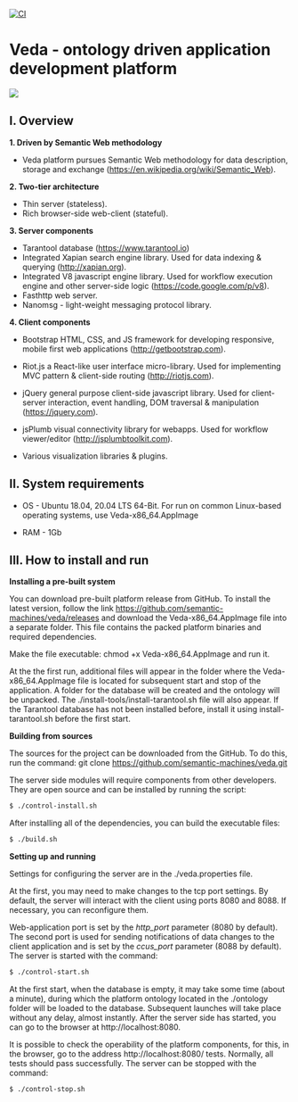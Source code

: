 [![CI](https://github.com/semantic-machines/veda/actions/workflows/main.yml/badge.svg?branch=master)](https://github.com/semantic-machines/veda/actions/workflows/main.yml)

# Veda - ontology driven application development platform

![](https://github.com/semantic-machines/veda/blob/master/doc/images/search.png)

## I. Overview

**1. Driven by Semantic Web methodology**
  - Veda platform pursues Semantic Web methodology for data description, storage and exchange (https://en.wikipedia.org/wiki/Semantic_Web).

**2. Two-tier architecture**
  - Thin server (stateless).
  - Rich browser-side web-client (stateful).

**3. Server components**
  - Tarantool database (https://www.tarantool.io)
  - Integrated Xapian search engine library. Used for data indexing & querying (http://xapian.org).
  - Integrated V8 javascript engine library. Used for workflow execution engine and other server-side logic (https://code.google.com/p/v8).
  - Fasthttp web server.
  - Nanomsg - light-weight messaging protocol library.

**4. Client components**
  - Bootstrap HTML, CSS, and JS framework for developing responsive, mobile first web applications (http://getbootstrap.com).

  - Riot.js a React-like user interface micro-library. Used for implementing MVC pattern & client-side routing (http://riotjs.com).

  - jQuery general purpose client-side javascript library. Used for client-server interaction, event handling, DOM traversal & manipulation (https://jquery.com).

  - jsPlumb visual connectivity library for webapps. Used for workflow viewer/editor (http://jsplumbtoolkit.com).

  - Various visualization libraries & plugins.



## II. System requirements
  - OS - Ubuntu 18.04, 20.04 LTS 64-Bit. For run on common Linux-based operating systems, use Veda-x86_64.AppImage

  - RAM - 1Gb



## III. How to install and run



**Installing a pre-built system**

You can download pre-built platform release from GitHub. To install the latest version, follow the link https://github.com/semantic-machines/veda/releases and download the Veda-x86_64.AppImage file into a separate folder. This file contains the packed platform binaries and required dependencies.

Make the file executable:
chmod +x Veda-x86_64.AppImage
and run it.

At the the first run, additional files will appear in the folder where the Veda-x86_64.AppImage file is located for subsequent start and stop of the application. A folder for the database will be created and the ontology will be unpacked. The ./install-tools/install-tarantool.sh file will also appear. If the Tarantool database has not been installed before, install it using install-tarantool.sh before the first start.



**Building from sources**

The sources for the project can be downloaded from the GitHub. To do this, run the command:
git clone https://github.com/semantic-machines/veda.git

The server side modules will require components from other developers. They are open source and can be installed by running the script:

```sh
$ ./control-install.sh
```

After installing all of the dependencies, you can build the executable files:

```sh
$ ./build.sh
```



**Setting up and running**

Settings for configuring the server are in the ./veda.properties file.

At the first, you may need to make changes to the tcp port settings. By default, the server will interact with the client using ports 8080 and 8088. If necessary, you can reconfigure them.

Web-application port is set by the *http_port* parameter (8080 by default). The second port is used for sending notifications of data changes to the client application and is set by the *ccus_port* parameter (8088 by default). The server is started with the command:

```sh
$ ./control-start.sh
```

At the first start, when the database is empty, it may take some time (about a minute), during which the platform ontology located in the ./ontology folder will be loaded to the database. Subsequent launches will take place without any delay, almost instantly. After the server side has started, you can go to the browser at http://localhost:8080.

It is possible to check the operability of the platform components, for this, in the browser, go to the address http://localhost:8080/ tests. Normally, all tests should pass successfully. The server can be stopped with the command:

```sh
$ ./control-stop.sh
```
